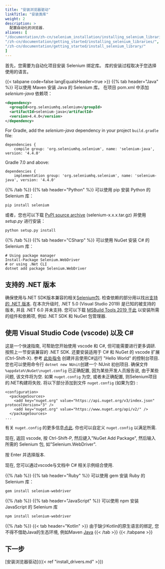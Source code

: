 ```yaml
---
title: "安装浏览器驱动"
linkTitle: "安装类库"
weight: 2
description: >
  配置自动化的浏览器.
aliases: [
"/documentation/zh-cn/selenium_installation/installing_selenium_libraries/",
"/zh-cn/documentation/getting_started/installing_selenium_libraries/",
"/zh-cn/documentation/getting_started/install_selenium_library/"
]
---
```


首先，您需要为自动化项目安装 Selenium 绑定库。
库的安装过程取决于您选择使用的语言。

{{< tabpane code=false langEqualsHeader=true >}}
  {{% tab header="Java" %}}
可以使用 Maven 安装 Java 的 Selenium 库。
在项目 pom.xml 中添加 _selenium-java_ 依赖项：

```xml
<dependency>
  <groupId>org.seleniumhq.selenium</groupId>
  <artifactId>selenium-java</artifactId>
  <version>4.4.0</version>
</dependency>
```

For Gradle, add the _selenium-java_ dependency in your project `build.gradle` file:

```text
dependencies {
    compile group: 'org.seleniumhq.selenium', name: 'selenium-java', version: '4.4.0'
```

Gradle 7.0 and above:

```text
dependencies {
    implementation group: 'org.seleniumhq.selenium', name: 'selenium-java', version: '4.4.0'
```

  {{% /tab %}}
  {{% tab header="Python" %}}
  可以使用 pip 安装 Python 的 Selenium 库：

```shell
pip install selenium
```

或者，您也可以下载 [PyPI source archive](https://pypi.org/project/selenium/#files)
(selenium-x.x.x.tar.gz) 并使用 _setup.py_ 进行安装：

```shell
python setup.py install
```
  {{% /tab %}}
  {{% tab header="CSharp" %}}
  可以使用 NuGet 安装 C# 的 Selenium 库：

```shell
# Using package manager
Install-Package Selenium.WebDriver
# or using .Net CLI
dotnet add package Selenium.WebDriver
```
## 支持的 .NET 版本
确保使用与.NET SDK版本兼容的相关[Selenium包](https://www.nuget.org/packages/Selenium.WebDriver).
检查依赖的部分用以找出[支持的 .NET 版本](https://dotnet.microsoft.com/en-us/download/dotnet).
在本次升级时, .NET 5.0 (Visual Studio 2019) 是已知的被支持的版本, 并且 .NET 6.0 并未支持.
您可以下载 [MSBuild Tools 2019 于此](https://docs.microsoft.com/en-us/visualstudio/install/create-an-offline-installation-of-visual-studio?view=vs-2019)
以安装所需的组件和依赖项, 例如 .NET SDK 和 NuGet 包管理器.

## 使用 Visual Studio Code (vscode) 以及 C#
这是一个快速指南, 可帮助您开始使用 vscode 和 C#, 但可能需要进行更多调研.
按照上一节安装兼容的 .NET SDK.
还要安装适用于 C# 和 NuGet 的 vscode 扩展 (Ctrl-Shift-X).
参考 [此处指令](https://docs.microsoft.com/en-us/dotnet/core/tutorials/with-visual-studio-code?pivots=dotnet-5-0) 
创建并且使用C#运行 "Hello World" 的控制台项目.
您也可以使用命令行 `dotnet new NUnit`创建一个 NUnit 初创项目.
确保文件 `%appdata%\NuGet\nuget.config` 已正确配置, 
因为某些开发人员报告说, 
由于某些问题, 该文件将为空.
如果 `nuget.config` 为空,
或者未正确配置, 
则Selenium项目的.NET构建将失败.
将以下部分添加到文件 `nuget.config` (如果为空) :
```
<configuration>
  <packageSources>
    <add key="nuget.org" value="https://api.nuget.org/v3/index.json" protocolVersion="3" />
    <add key="nuget.org" value="https://www.nuget.org/api/v2/" />   
  </packageSources>
...
```
有关 `nuget.config` 的更多信息[点此](https://docs.microsoft.com/en-us/nuget/reference/nuget-config-file).
你也可以自定义 `nuget.config` 以满足所需.

现在, 返回 vscode, 按 Ctrl-Shift-P, 
然后键入"NuGet Add Package", 
然后输入所需的 Selenium 包, 
如"Selenium.WebDriver".

按 Enter 并选择版本.

现在, 您可以通过vscode与文档中 C# 相关示例结合使用.

  {{% /tab %}}
  {{% tab header="Ruby" %}}
  可以使用 gem 安装 Ruby 的 Selenium 库：

```shell
gem install selenium-webdriver
```

  {{% /tab %}}
  {{% tab header="JavaScript" %}}
  可以使用 npm 安装 JavaScript 的 Selenium 库

```shell
npm install selenium-webdriver
```
  {{% /tab %}}
  {{< tab header="Kotlin" >}}
  由于缺少Kotlin的原生语言的绑定, 您不得不借助Java的生态环境, 例如Maven [Java](#java)
  {{< /tab >}}
{{< /tabpane >}}

## 下一步
[安装浏览器驱动]({{< ref "install_drivers.md" >}})
